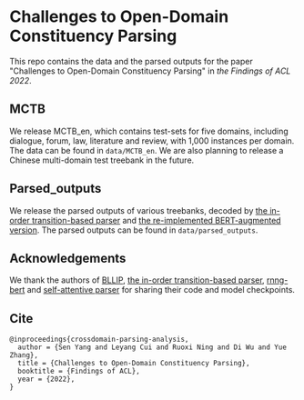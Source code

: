 # Challenges to Open-Domain Constituency Parsing

This repo contains the data and the parsed outputs for the paper "Challenges to Open-Domain Constituency Parsing" in *the Findings of ACL 2022*.

## MCTB
We release MCTB_en, which contains test-sets for five domains, including dialogue, forum, law, literature and review, with 1,000 instances per domain. 
The data can be found in `data/MCTB_en`. 
We are also planning to release a Chinese multi-domain test treebank in the future. 


## Parsed_outputs
We release the parsed outputs of various treebanks, decoded by [the in-order transition-based parser](https://github.com/LeonCrashCode/InOrderParser) and [the re-implemented BERT-augmented version](https://github.com/dpfried/rnng-bert).
The parsed outputs can be found in `data/parsed_outputs`.

## Acknowledgements
We thank the authors of [BLLIP](https://github.com/BLLIP/bllip-parser), [the in-order transition-based parser](https://github.com/LeonCrashCode/InOrderParser), [rnng-bert](https://github.com/dpfried/rnng-bert) and [self-attentive parser](https://github.com/nikitakit/self-attentive-parser) for sharing their code and model checkpoints. 

## Cite
```
@inproceedings{crossdomain-parsing-analysis,
  author = {Sen Yang and Leyang Cui and Ruoxi Ning and Di Wu and Yue Zhang},
  title = {Challenges to Open-Domain Constituency Parsing},
  booktitle = {Findings of ACL},
  year = {2022},
} 


